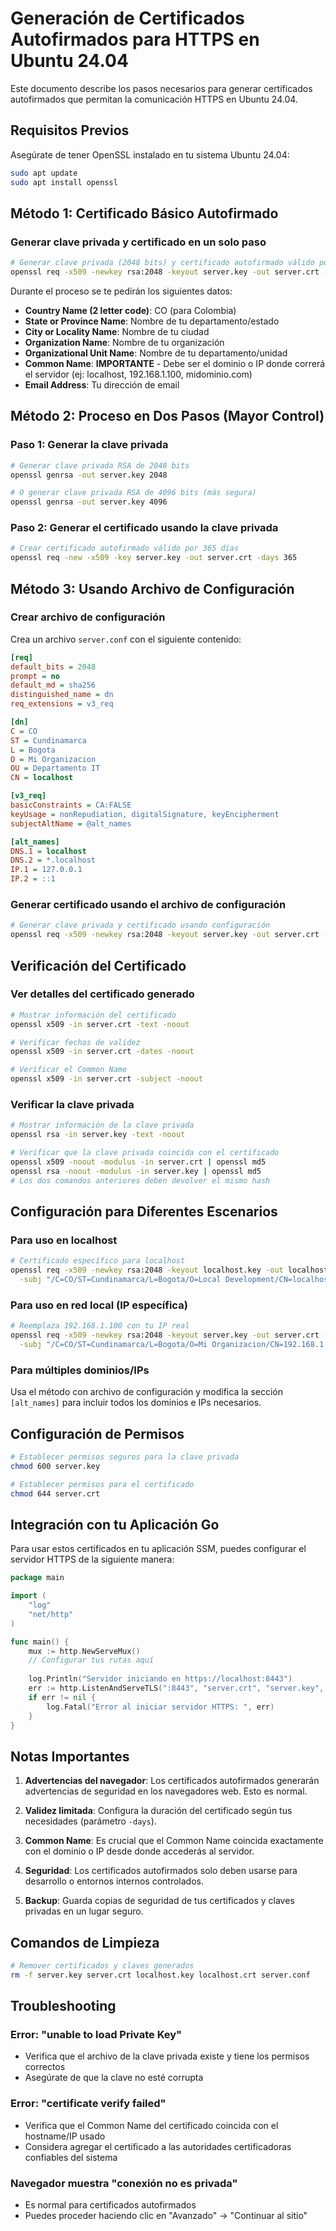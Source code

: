 # Generación de Certificados Autofirmados para HTTPS en Ubuntu 24.04

Este documento describe los pasos necesarios para generar certificados autofirmados que permitan la comunicación HTTPS en Ubuntu 24.04.

## Requisitos Previos

Asegúrate de tener OpenSSL instalado en tu sistema Ubuntu 24.04:

```bash
sudo apt update
sudo apt install openssl
```

## Método 1: Certificado Básico Autofirmado

### Generar clave privada y certificado en un solo paso

```bash
# Generar clave privada (2048 bits) y certificado autofirmado válido por 365 días
openssl req -x509 -newkey rsa:2048 -keyout server.key -out server.crt -days 365 -nodes
```

Durante el proceso se te pedirán los siguientes datos:

- **Country Name (2 letter code)**: CO (para Colombia)
- **State or Province Name**: Nombre de tu departamento/estado
- **City or Locality Name**: Nombre de tu ciudad
- **Organization Name**: Nombre de tu organización
- **Organizational Unit Name**: Nombre de tu departamento/unidad
- **Common Name**: **IMPORTANTE** - Debe ser el dominio o IP donde correrá el servidor (ej: localhost, 192.168.1.100, midominio.com)
- **Email Address**: Tu dirección de email

## Método 2: Proceso en Dos Pasos (Mayor Control)

### Paso 1: Generar la clave privada

```bash
# Generar clave privada RSA de 2048 bits
openssl genrsa -out server.key 2048

# O generar clave privada RSA de 4096 bits (más segura)
openssl genrsa -out server.key 4096
```

### Paso 2: Generar el certificado usando la clave privada

```bash
# Crear certificado autofirmado válido por 365 días
openssl req -new -x509 -key server.key -out server.crt -days 365
```

## Método 3: Usando Archivo de Configuración

### Crear archivo de configuración

Crea un archivo `server.conf` con el siguiente contenido:

```ini
[req]
default_bits = 2048
prompt = no
default_md = sha256
distinguished_name = dn
req_extensions = v3_req

[dn]
C = CO
ST = Cundinamarca
L = Bogota
O = Mi Organizacion
OU = Departamento IT
CN = localhost

[v3_req]
basicConstraints = CA:FALSE
keyUsage = nonRepudiation, digitalSignature, keyEncipherment
subjectAltName = @alt_names

[alt_names]
DNS.1 = localhost
DNS.2 = *.localhost
IP.1 = 127.0.0.1
IP.2 = ::1
```

### Generar certificado usando el archivo de configuración

```bash
# Generar clave privada y certificado usando configuración
openssl req -x509 -newkey rsa:2048 -keyout server.key -out server.crt -days 365 -nodes -config server.conf
```

## Verificación del Certificado

### Ver detalles del certificado generado

```bash
# Mostrar información del certificado
openssl x509 -in server.crt -text -noout

# Verificar fechas de validez
openssl x509 -in server.crt -dates -noout

# Verificar el Common Name
openssl x509 -in server.crt -subject -noout
```

### Verificar la clave privada

```bash
# Mostrar información de la clave privada
openssl rsa -in server.key -text -noout

# Verificar que la clave privada coincida con el certificado
openssl x509 -noout -modulus -in server.crt | openssl md5
openssl rsa -noout -modulus -in server.key | openssl md5
# Los dos comandos anteriores deben devolver el mismo hash
```

## Configuración para Diferentes Escenarios

### Para uso en localhost

```bash
# Certificado específico para localhost
openssl req -x509 -newkey rsa:2048 -keyout localhost.key -out localhost.crt -days 365 -nodes \
  -subj "/C=CO/ST=Cundinamarca/L=Bogota/O=Local Development/CN=localhost"
```

### Para uso en red local (IP específica)

```bash
# Reemplaza 192.168.1.100 con tu IP real
openssl req -x509 -newkey rsa:2048 -keyout server.key -out server.crt -days 365 -nodes \
  -subj "/C=CO/ST=Cundinamarca/L=Bogota/O=Mi Organizacion/CN=192.168.1.100"
```

### Para múltiples dominios/IPs

Usa el método con archivo de configuración y modifica la sección `[alt_names]` para incluir todos los dominios e IPs necesarios.

## Configuración de Permisos

```bash
# Establecer permisos seguros para la clave privada
chmod 600 server.key

# Establecer permisos para el certificado
chmod 644 server.crt
```

## Integración con tu Aplicación Go

Para usar estos certificados en tu aplicación SSM, puedes configurar el servidor HTTPS de la siguiente manera:

```go
package main

import (
    "log"
    "net/http"
)

func main() {
    mux := http.NewServeMux()
    // Configurar tus rutas aquí
    
    log.Println("Servidor iniciando en https://localhost:8443")
    err := http.ListenAndServeTLS(":8443", "server.crt", "server.key", mux)
    if err != nil {
        log.Fatal("Error al iniciar servidor HTTPS: ", err)
    }
}
```

## Notas Importantes

1. **Advertencias del navegador**: Los certificados autofirmados generarán advertencias de seguridad en los navegadores web. Esto es normal.

2. **Validez limitada**: Configura la duración del certificado según tus necesidades (parámetro `-days`).

3. **Common Name**: Es crucial que el Common Name coincida exactamente con el dominio o IP desde donde accederás al servidor.

4. **Seguridad**: Los certificados autofirmados solo deben usarse para desarrollo o entornos internos controlados.

5. **Backup**: Guarda copias de seguridad de tus certificados y claves privadas en un lugar seguro.

## Comandos de Limpieza

```bash
# Remover certificados y claves generados
rm -f server.key server.crt localhost.key localhost.crt server.conf
```

## Troubleshooting

### Error: "unable to load Private Key"

- Verifica que el archivo de la clave privada existe y tiene los permisos correctos
- Asegúrate de que la clave no esté corrupta

### Error: "certificate verify failed"

- Verifica que el Common Name del certificado coincida con el hostname/IP usado
- Considera agregar el certificado a las autoridades certificadoras confiables del sistema

### Navegador muestra "conexión no es privada"

- Es normal para certificados autofirmados
- Puedes proceder haciendo clic en "Avanzado" → "Continuar al sitio"
